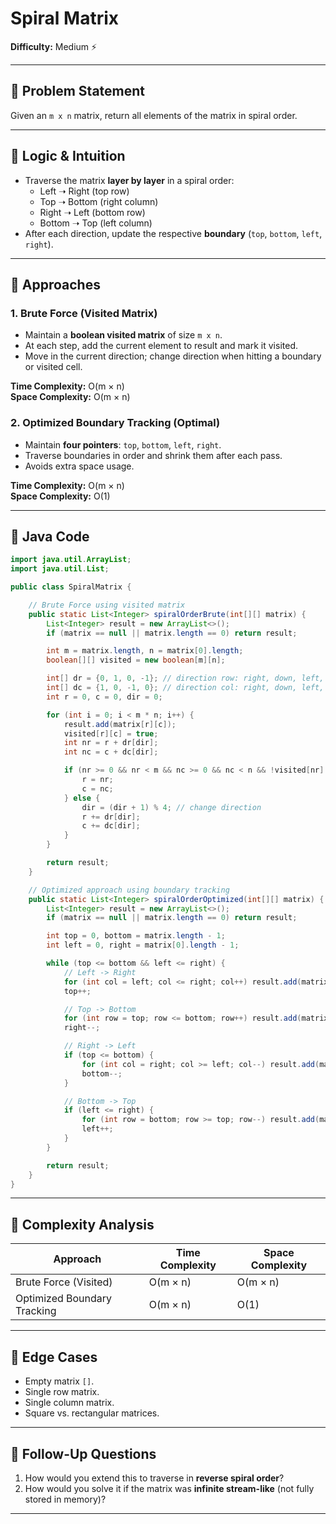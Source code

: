 # Spiral Matrix

**Difficulty:** Medium ⚡

---

## 🔹 Problem Statement
Given an `m x n` matrix, return all elements of the matrix in spiral order.

---

## 🔹 Logic & Intuition
- Traverse the matrix **layer by layer** in a spiral order:
    - Left ➝ Right (top row)
    - Top ➝ Bottom (right column)
    - Right ➝ Left (bottom row)
    - Bottom ➝ Top (left column)
- After each direction, update the respective **boundary** (`top`, `bottom`, `left`, `right`).

---

## 🔹 Approaches

### 1. Brute Force (Visited Matrix)
- Maintain a **boolean visited matrix** of size `m x n`.
- At each step, add the current element to result and mark it visited.
- Move in the current direction; change direction when hitting a boundary or visited cell.

**Time Complexity:** O(m × n)  
**Space Complexity:** O(m × n)

### 2. Optimized Boundary Tracking (Optimal)
- Maintain **four pointers**: `top`, `bottom`, `left`, `right`.
- Traverse boundaries in order and shrink them after each pass.
- Avoids extra space usage.

**Time Complexity:** O(m × n)  
**Space Complexity:** O(1)

---

## 🔹 Java Code

```java
import java.util.ArrayList;
import java.util.List;

public class SpiralMatrix {

    // Brute Force using visited matrix
    public static List<Integer> spiralOrderBrute(int[][] matrix) {
        List<Integer> result = new ArrayList<>();
        if (matrix == null || matrix.length == 0) return result;

        int m = matrix.length, n = matrix[0].length;
        boolean[][] visited = new boolean[m][n];

        int[] dr = {0, 1, 0, -1}; // direction row: right, down, left, up
        int[] dc = {1, 0, -1, 0}; // direction col: right, down, left, up
        int r = 0, c = 0, dir = 0;

        for (int i = 0; i < m * n; i++) {
            result.add(matrix[r][c]);
            visited[r][c] = true;
            int nr = r + dr[dir];
            int nc = c + dc[dir];

            if (nr >= 0 && nr < m && nc >= 0 && nc < n && !visited[nr][nc]) {
                r = nr;
                c = nc;
            } else {
                dir = (dir + 1) % 4; // change direction
                r += dr[dir];
                c += dc[dir];
            }
        }

        return result;
    }

    // Optimized approach using boundary tracking
    public static List<Integer> spiralOrderOptimized(int[][] matrix) {
        List<Integer> result = new ArrayList<>();
        if (matrix == null || matrix.length == 0) return result;

        int top = 0, bottom = matrix.length - 1;
        int left = 0, right = matrix[0].length - 1;

        while (top <= bottom && left <= right) {
            // Left -> Right
            for (int col = left; col <= right; col++) result.add(matrix[top][col]);
            top++;

            // Top -> Bottom
            for (int row = top; row <= bottom; row++) result.add(matrix[row][right]);
            right--;

            // Right -> Left
            if (top <= bottom) {
                for (int col = right; col >= left; col--) result.add(matrix[bottom][col]);
                bottom--;
            }

            // Bottom -> Top
            if (left <= right) {
                for (int row = bottom; row >= top; row--) result.add(matrix[row][left]);
                left++;
            }
        }

        return result;
    }
}
```
---

## 🔹 Complexity Analysis

| Approach                    | Time Complexity | Space Complexity |
|-----------------------------|-----------------|------------------|
| Brute Force (Visited)       | O(m × n)        | O(m × n)         |
| Optimized Boundary Tracking | O(m × n)        | O(1)             |

---

## 🔹 Edge Cases
- Empty matrix `[]`.
- Single row matrix.
- Single column matrix.
- Square vs. rectangular matrices.

---

## 🔹 Follow-Up Questions
1. How would you extend this to traverse in **reverse spiral order**?
2. How would you solve it if the matrix was **infinite stream-like** (not fully stored in memory)?

---
